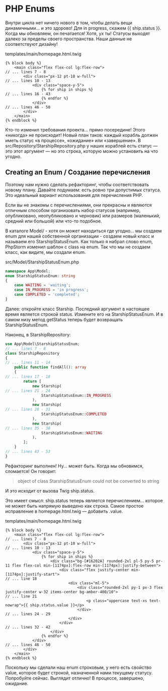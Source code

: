 # PHP Enums

Внутри цикла нет ничего нового в том, чтобы делать вещи динамичными... и это здорово! Для in progress, скажем {{ ship.status }}. Когда мы обновляем, он печатается! Хотя, ух ты! Статусы выходят далеко за пределы своего пространства. Наши данные не соответствуют дизайну!

templates/main/homepage.html.twig

```twig
{% block body %}
    <main class="flex flex-col lg:flex-row">
// ... lines 7 - 8
        <div class="px-12 pt-10 w-full">
// ... lines 10 - 13
            <div class="space-y-5">
                {% for ship in ships %}
// ... lines 16 - 43
                {% endfor %}
            </div>
// ... lines 46 - 50
        </div>
    </main>
{% endblock %}
```

Кто-то изменил требования проекта... прямо посередине! Этого «никогда» не происходит! Новый план таков: каждый корабль должен иметь статус «в процессе», «ожидание» или «завершение». В src/Repository/StarshipRepository.php у наших кораблей есть статус — это этот аргумент — но это строка, которую можно установить на что угодно.

## Creating an Enum / Создание перечисления

Поэтому нам нужно сделать рефакторинг, чтобы соответствовать новому плану. Давайте подумаем: есть ровно три допустимых статуса. Это идеальный вариант использования для перечисления PHP.

Если вы не знакомы с перечислениями, они прекрасны и являются отличным способом организовать набор статусов (например, опубликовано, неопубликовано и черновик) или размеров (маленький, средний или большой) или что-то подобное.

В каталоге Model/ - хотя он может находиться где угодно... мы создаем enum для нашей собственной организации - создаем новый класс и называем его StarshipStatusEnum. Как только я набрал слово enum, PhpStorm изменил шаблон с class на enum. Так что мы не создаем класс, как видите, мы создали enum.

src/Model/StarshipStatusEnum.php

```php
namespace App\Model;
enum StarshipStatusEnum: string
{
    case WAITING = 'waiting';
    case IN_PROGRESS = 'in progress';
    case COMPLETED = 'completed';
}
```

Далее: откройте класс Starship. Последний аргумент в настоящее время является строкой status. Измените его на StarshipStatusEnum. И в самом низу метод getStatus теперь будет возвращать StarshipStatusEnum.

Наконец, в StarshipRepository:

```php
use App\Model\StarshipStatusEnum;
// ... lines 7 - 8
class StarshipRepository
{
// ... lines 11 - 14
    public function findAll(): array
    {
// ... lines 17 - 18
        return [
            new Starship(
// ... lines 21 - 24
                StarshipStatusEnum::IN_PROGRESS
            ),
            new Starship(
// ... lines 28 - 31
                StarshipStatusEnum::COMPLETED
            ),
            new Starship(
// ... lines 35 - 38
                StarshipStatusEnum::WAITING
            ),
        ];
    }
// ... lines 43 - 53
}
```

Рефакторинг выполнен! Ну... может быть. Когда мы обновимся, сломается! Он говорит:

> object of class StarshipStatusEnum could not be converted to string

И это исходит от вызова Twig ship.status.

Это имеет смысл: ship.status теперь является перечислением... которое не может быть напрямую выведено как строка. Самое простое исправление в homepage.html.twig — добавить .value.

templates/main/homepage.html.twig

```twig
{% block body %}
    <main class="flex flex-col lg:flex-row">
// ... lines 7 - 8
        <div class="px-12 pt-10 w-full">
// ... lines 10 - 13
            <div class="space-y-5">
                {% for ship in ships %}
                    <div class="bg-[#16202A] rounded-2xl pl-5 py-5 pr-11 flex flex-col min-[1174px]:flex-row min-[1174px]:justify-between">
                        <div class="flex justify-center min-[1174px]:justify-start">
// ... line 18
                            <div class="ml-5">
                                <div class="rounded-2xl py-1 px-3 flex justify-center w-32 items-center bg-amber-400/10">
// ... line 21
                                    <p class="uppercase text-xs text-nowrap">{{ ship.status.value }}</p>
                                </div>
// ... lines 24 - 29
                            </div>
                        </div>
// ... lines 32 - 42
                    </div>
                {% endfor %}
            </div>
// ... lines 46 - 50
        </div>
    </main>
{% endblock %}
```

Поскольку мы сделали наш enum строковым, у него есть свойство value, которое будет строкой, назначенной нами текущему статусу. Попробуйте сейчас. Выглядит отлично! В процессе, завершено, ожидание.